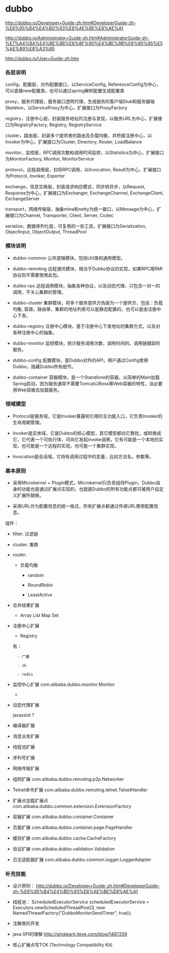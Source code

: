 # dubbo
http://dubbo.io/Developer+Guide-zh.htm#DeveloperGuide-zh-%E6%95%B4%E4%BD%93%E8%AE%BE%E8%AE%A1



http://dubbo.io/Administrator+Guide-zh.htm#AdministratorGuide-zh-%E7%A4%BA%E4%BE%8B%E6%8F%90%E4%BE%9B%E8%80%85%E5%AE%89%E8%A3%85



http://dubbo.io/User+Guide-zh.htm







### 各层说明

config，配置层，对外配置接口，以ServiceConfig, ReferenceConfig为中心，可以直接new配置类，也可以通过spring解析配置生成配置类

proxy，服务代理层，服务接口透明代理，生成服务的客户端Stub和服务器端Skeleton，以ServiceProxy为中心，扩展接口为ProxyFactory

registry，注册中心层，封装服务地址的注册与发现，以服务URL为中心，扩展接口为RegistryFactory, Registry, RegistryService

cluster，路由层，封装多个提供者的路由及负载均衡，并桥接注册中心，以Invoker为中心，扩展接口为Cluster, Directory, Router, LoadBalance

monitor，监控层，RPC调用次数和调用时间监控，以Statistics为中心，扩展接口为MonitorFactory, Monitor, MonitorService

protocol，远程调用层，封将RPC调用，以Invocation, Result为中心，扩展接口为Protocol, Invoker, Exporter

exchange，信息交换层，封装请求响应模式，同步转异步，以Request, Response为中心，扩展接口为Exchanger, ExchangeChannel, ExchangeClient, ExchangeServer

transport，网络传输层，抽象mina和netty为统一接口，以Message为中心，扩展接口为Channel, Transporter, Client, Server, Codec

serialize，数据序列化层，可复用的一些工具，扩展接口为Serialization, ObjectInput, ObjectOutput, ThreadPool



### 模块说明

- dubbo-common 公共逻辑模块，包括Util类和通用模型。

- dubbo-remoting 远程通讯模块，相当于Dubbo协议的实现，如果RPC用RMI协议则不需要使用此包。

- dubbo-rpc 远程调用模块，抽象各种协议，以及动态代理，只包含一对一的调用，不关心集群的管理。

- dubbo-cluster 集群模块，将多个服务提供方伪装为一个提供方，包括：负载均衡, 容错，路由等，集群的地址列表可以是静态配置的，也可以是由注册中心下发。

- dubbo-registry 注册中心模块，基于注册中心下发地址的集群方式，以及对各种注册中心的抽象。

- dubbo-monitor 监控模块，统计服务调用次数，调用时间的，调用链跟踪的服务。

- dubbo-config 配置模块，是Dubbo对外的API，用户通过Config使用Dubbo，隐藏Dubbo所有细节。

- dubbo-container 容器模块，是一个Standlone的容器，以简单的Main加载Spring启动，因为服务通常不需要Tomcat/JBoss等Web容器的特性，没必要用Web容器去加载服务。




### 领域模型

- Protocol是服务域，它是Invoker暴露和引用的主功能入口，它负责Invoker的生命周期管理。

- Invoker是实体域，它是Dubbo的核心模型，其它模型都向它靠扰，或转换成它，它代表一个可执行体，可向它发起invoke调用，它有可能是一个本地的实现，也可能是一个远程的实现，也可能一个集群实现。

- Invocation是会话域，它持有调用过程中的变量，比如方法名，参数等。



### 基本原则

- 采用Microkernel + Plugin模式，Microkernel只负责组将Plugin，Dubbo自身的功能也是通过扩展点实现的，也就是Dubbo的所有功能点都可被用户自定义扩展所替换。

- 采用URL作为配置信息的统一格式，所有扩展点都通过传递URL携带配置信息。



组件：

- filter: 过滤链



- cluster: 集群



- router:

    - 负载均衡

        - random

        - RoundRobin

        - LeastActive





- 合并结果扩展

    - Array List Map Set



- 注册中心扩展

    - Registry

    有：

        - 广播

        - zk

        - redis



- 监控中心扩展 com.alibaba.dubbo.monitor.Monitor

    -



- 动态代理扩展

    javassist ?



- 编译器扩展



- 消息派发扩展



- 线程池扩展



- 序列号扩展



- 网络传输扩展



- 组网扩展 com.alibaba.dubbo.remoting.p2p.Networker



- Telnet命令扩展  com.alibaba.dubbo.remoting.telnet.TelnetHandler



- 扩展点加载扩展点 com.alibaba.dubbo.common.extension.ExtensionFactory



- 容器扩展
com.alibaba.dubbo.container.Container

- 页面扩展 com.alibaba.dubbo.container.page.PageHandler

- 缓存扩展 com.alibaba.dubbo.cache.CacheFactory

- 验证扩展 com.alibaba.dubbo.validation.Validation



- 日志适配器扩展
com.alibaba.dubbo.common.logger.LoggerAdapter


### 补充技能
- 设计原则：
    http://dubbo.io/Developer+Guide-zh.htm#DeveloperGuide-zh-%E6%95%B4%E4%BD%93%E8%AE%BE%E8%AE%A1

- 线程池：
    ScheduledExecutorService scheduledExecutorService = Executors.newScheduledThreadPool(3, new NamedThreadFactory("DubboMonitorSendTimer", true));
- 注解类的开发
- java SPI的理解  http://singleant.iteye.com/blog/1497259
- 核心扩展点写TCK (Technology Compatibility Kit)
